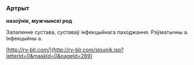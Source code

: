 ### Артрыт
**назоўнік, мужчынскі род**

Запаленне сустава, суставаў інфекцыйнага паходжання. Рэўматычны а. Інфекцыйны а.

<a rel="author">[http://rv-blr.com/](http://rv-blr.com/slounik.jsp?letterId=0&maskId=0&pageId=269)</a>
